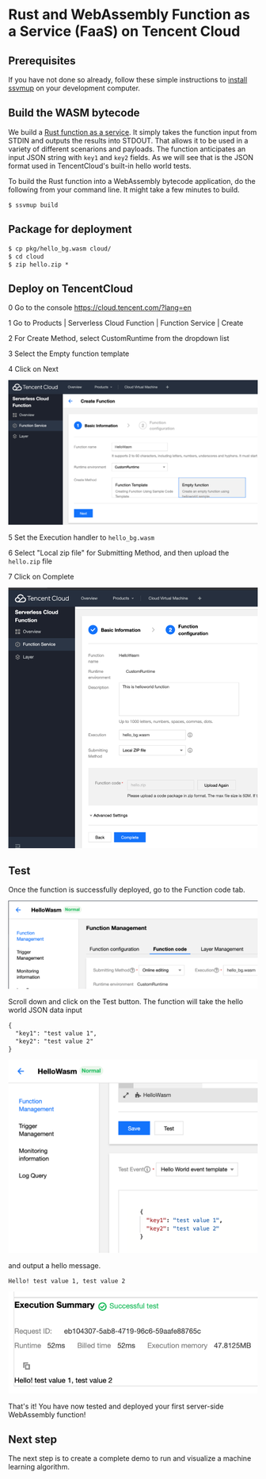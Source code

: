 # Rust and WebAssembly Function as a Service (FaaS) on Tencent Cloud

## Prerequisites

If you have not done so already, follow these simple instructions to [install ssvmup](https://www.secondstate.io/articles/ssvmup/) on your development computer.

## Build the WASM bytecode

We build a [Rust function as a service](src/main.rs). It simply takes the function input from STDIN and outputs the results into STDOUT. That allows it to be used in a variety of different scenarions and payloads. The function anticipates an input JSON string with `key1` and `key2` fields. As we will see that is the JSON format used in TencentCloud's built-in hello world tests.

To build the Rust function into a WebAssembly bytecode application, do the following from your command line. It might take a few minutes to build.

```
$ ssvmup build
```

## Package for deployment

```
$ cp pkg/hello_bg.wasm cloud/
$ cd cloud
$ zip hello.zip *
```

## Deploy on TencentCloud

0 Go to the console https://cloud.tencent.com/?lang=en

1 Go to Products | Serverless Cloud Function | Function Service | Create

2 For Create Method, select CustomRuntime from the dropdown list

3 Select the Empty function template

4 Click on Next

![Deploy step 1](docs/deploy01.png)

5 Set the Execution handler to `hello_bg.wasm`

6 Select "Local zip file" for Submitting Method, and then upload the `hello.zip` file

7 Click on Complete

![Deploy step 2](docs/deploy02.png)

## Test

Once the function is successfully deployed, go to the Function code tab.

![Deploy success](docs/deploy03.png)

Scroll down and click on the Test button. The function will take the hello world JSON data input

```
{
  "key1": "test value 1",
  "key2": "test value 2"
}
```

![Test the function](docs/test.png)

and output a hello message.

```
Hello! test value 1, test value 2
```

![Test execution result](docs/result.png)

That's it! You have now tested and deployed your first server-side WebAssembly function!

## Next step

The next step is to create a complete demo to run and visualize a machine learning algorithm.

